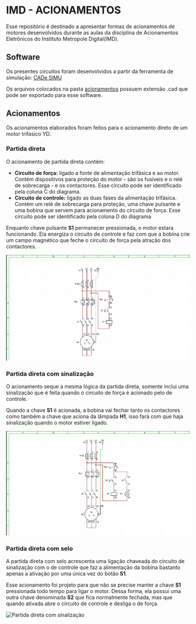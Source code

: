 # IMD - ACIONAMENTOS

Esse repositório é destinado a apresentar formas de acionamentos de motores desenvolvidos durante as aulas da disciplina de Acionamentos Eletrônicos do Instituto Metropole Digital(IMD).

## Software

Os presentes circuitos foram desenvolvidos a partir da ferramenta de simulação: 
[CADe SIMU](https://www.cadesimu.net/)

Os arquivos colocados na pasta [acionamentos](./acionamentos) possuem extensão .cad que pode ser exportado para esse software.

## Acionamentos

Os acionamentos elaborados foram feitos para o acionamento direto de um motor trifasico YD.

### Partida direta

O acionamento de partida direta contém:
- **Circuito de força:** ligado a fonte de alimentação trifásica e ao motor. Contém dispositivos para proteção do motor - são os fusíveis e o relé de sobrecarga - e os contactores. Esse circuito pode ser identificado pela coluna C do diagrama.
- **Circuito de controle:** ligado as duas fases da alimentação trifásica. Contém um relé de sobrecarga para proteção, uma chave pulsante e uma bobina que servem para acionamento do circuito de força. Esse circuito pode ser identificado pela coluna D do diagrama

Enquanto chave pulsante **S1** permanecer pressionada, o motor estara funcionando. Ela energiza o circuito de controle e faz com que a bobina crie um campo magnético que feche o circuito de força pela atração dos contactores.

![Partida direta](./img/Partida_direta.png)

### Partida direta com sinalização

O acionamento seque a mesma lógica da partida direta, somente inclui uma sinalização que é feita quando o circuito de força é acionado pelo de controle.

Quando a chave **S1** é acionada, a bobina vai fechar tanto os contactores como também a chave que aciona da lâmpada **H1**, isso fará com que haja sinalização quando o motor estiver ligado.

![Partida direta com sinalização](./img/Partida_direta_com_sinalização.png)

### Partida direta com selo

A partida direta com selo acrescenta uma ligação chaveada do circuito de sinalização com o de controle que faz a alimentação da bobina bastanto apenas a ativação por uma única vez do botão **S1**.

Esse acionamento foi projeto para que não se precise manter a chave **S1** pressionada todo tempo para ligar o motor. Dessa forma, ela possui uma outra chave denominada **S2** que fica normalmente fechada, mas que quando ativada abre o circuito de controle e desliga o de força.

![Partida direta com sinalização](./img/Partida_direta_com_selo_elétrico.png)